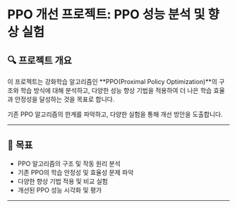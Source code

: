 # PPO 개선 프로젝트: PPO 성능 분석 및 향상 실험

## 🔍 프로젝트 개요

이 프로젝트는 강화학습 알고리즘인 **PPO(Proximal Policy Optimization)**의 구조와 학습 방식에 대해 분석하고, 다양한 성능 향상 기법을 적용하여 더 나은 학습 효율과 안정성을 달성하는 것을 목표로 합니다.

기존 PPO 알고리즘의 한계를 파악하고, 다양한 실험을 통해 개선 방안을 도출합니다.

---

## 🎯 목표

- PPO 알고리즘의 구조 및 작동 원리 분석
- 기존 PPO의 학습 안정성 및 효율성 문제 파악
- 다양한 향상 기법 적용 및 비교 실험
- 개선된 PPO 성능 시각화 및 평가

---
